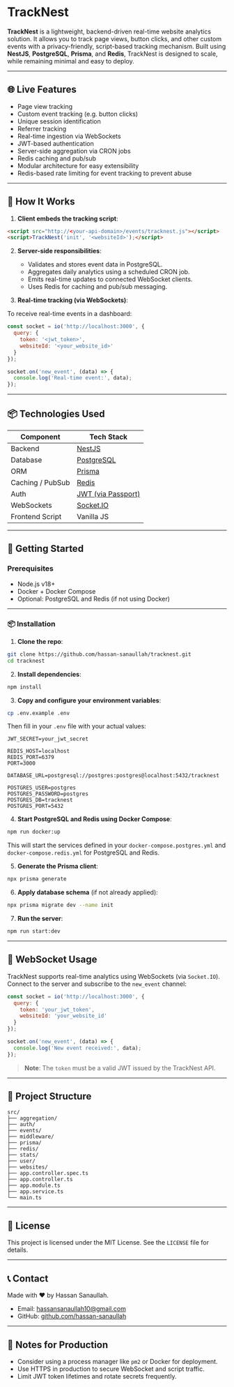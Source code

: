 # TrackNest

**TrackNest** is a lightweight, backend-driven real-time website analytics solution. It allows you to track page views, button clicks, and other custom events with a privacy-friendly, script-based tracking mechanism. Built using **NestJS**, **PostgreSQL**, **Prisma**, and **Redis**, TrackNest is designed to scale, while remaining minimal and easy to deploy.

---

## 🌐 Live Features

- Page view tracking
- Custom event tracking (e.g. button clicks)
- Unique session identification
- Referrer tracking
- Real-time ingestion via WebSockets
- JWT-based authentication
- Server-side aggregation via CRON jobs
- Redis caching and pub/sub
- Modular architecture for easy extensibility
- Redis-based rate limiting for event tracking to prevent abuse

---

## 🧠 How It Works

1. **Client embeds the tracking script**:

```html
<script src="http://<your-api-domain>/events/tracknest.js"></script>
<script>TrackNest('init', '<websiteId>');</script>
```

2. **Server-side responsibilities**:
   - Validates and stores event data in PostgreSQL.
   - Aggregates daily analytics using a scheduled CRON job.
   - Emits real-time updates to connected WebSocket clients.
   - Uses Redis for caching and pub/sub messaging.

3. **Real-time tracking (via WebSockets)**:

To receive real-time events in a dashboard:

```js
const socket = io('http://localhost:3000', {
  query: {
    token: '<jwt_token>',
    websiteId: '<your_website_id>'
  }
});

socket.on('new_event', (data) => {
  console.log('Real-time event:', data);
});
```

---

## 📦 Technologies Used

| Component       | Tech Stack                         |
|----------------|------------------------------------|
| Backend         | [NestJS](https://nestjs.com/)      |
| Database        | [PostgreSQL](https://postgresql.org) |
| ORM             | [Prisma](https://www.prisma.io/)   |
| Caching / PubSub| [Redis](https://redis.io/)         |
| Auth            | [JWT (via Passport)](https://docs.nestjs.com/security/authentication)               |
| WebSockets      | [Socket.IO](https://socket.io/)    |
| Frontend Script | Vanilla JS                         |

---

## 🚀 Getting Started

### Prerequisites

- Node.js v18+
- Docker + Docker Compose
- Optional: PostgreSQL and Redis (if not using Docker)

---

### 📦 Installation

1. **Clone the repo**:

```bash
git clone https://github.com/hassan-sanaullah/tracknest.git
cd tracknest
```

2. **Install dependencies**:

```bash
npm install
```

3. **Copy and configure your environment variables**:

```bash
cp .env.example .env
```

Then fill in your `.env` file with your actual values:

```env
JWT_SECRET=your_jwt_secret

REDIS_HOST=localhost
REDIS_PORT=6379
PORT=3000

DATABASE_URL=postgresql://postgres:postgres@localhost:5432/tracknest

POSTGRES_USER=postgres
POSTGRES_PASSWORD=postgres
POSTGRES_DB=tracknest
POSTGRES_PORT=5432
```

4. **Start PostgreSQL and Redis using Docker Compose**:

```bash
npm run docker:up
```

This will start the services defined in your `docker-compose.postgres.yml` and `docker-compose.redis.yml` for PostgreSQL and Redis.

5. **Generate the Prisma client**:

```bash
npx prisma generate
```

6. **Apply database schema** (if not already applied):

```bash
npx prisma migrate dev --name init
```

7. **Run the server**:

```bash
npm run start:dev
```

---

## 🔌 WebSocket Usage

TrackNest supports real-time analytics using WebSockets (via `Socket.IO`). Connect to the server and subscribe to the `new_event` channel:

```js
const socket = io('http://localhost:3000', {
  query: {
    token: 'your_jwt_token',
    websiteId: 'your_website_id'
  }
});

socket.on('new_event', (data) => {
  console.log('New event received:', data);
});
```

> **Note**: The `token` must be a valid JWT issued by the TrackNest API.

---

## 📁 Project Structure

```
src/
├── aggregation/
├── auth/
├── events/
├── middleware/
├── prisma/
├── redis/
├── stats/
├── user/
├── websites/
├── app.controller.spec.ts
├── app.controller.ts
├── app.module.ts
├── app.service.ts
└── main.ts
```


<!-- ---

## 🛠 Features to Add

- Analytics dashboard (React/Vite frontend)
- GDPR consent and cookie modes
- Bot filtering / spam protection
- Public vs Private project modes
- Event batching for performance
- Real-time charts and admin panel

---

## 🧑‍💻 Contributing

Pull requests and issues are welcome! Please open an issue first to discuss what you’d like to work on. -->

---

## 📝 License

This project is licensed under the MIT License. See the `LICENSE` file for details.

---

## 📞 Contact

Made with ❤️ by Hassan Sanaullah.

- Email: hassansanaullah10@gmail.com
- GitHub: [github.com/hassan-sanaullah](https://github.com/hassan-sanaullah)

---

## 🧷 Notes for Production

- Consider using a process manager like `pm2` or Docker for deployment.
- Use HTTPS in production to secure WebSocket and script traffic.
- Limit JWT token lifetimes and rotate secrets frequently.
